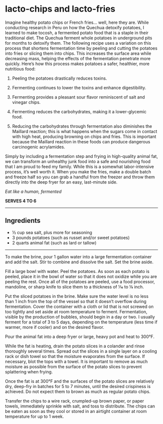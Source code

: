 # lacto-chips and lacto-fries

Imagine healthy potato chips or French fries… well, here they are. While conducting research in Peru on how the Quechua detoxify potatoes, I learned to make tocosh, a fermented potato food that is a staple in their traditional diet. The Quechua ferment whole potatoes in underground pits for months to detoxify them. The following recipe uses a variation on this process that shortens fermentation time by peeling and cutting the potatoes into fries or slicing them into chips. This increases the surface area while decreasing mass, helping the effects of the fermentation penetrate more quickly. Here’s how this process makes potatoes a safer, healthier, more nutritious food:

1. Peeling the potatoes drastically reduces toxins.

2. Fermenting continues to lower the toxins and enhance digestibility.

3. Fermenting provides a pleasant sour flavor reminiscent of salt and vinegar chips.

4. Fermenting reduces the carbohydrates, making it a lower-glycemic food.

5. Reducing the carbohydrates through fermentation also diminishes the Maillard reaction; this is what happens when the sugars come in contact with high heat, producing browning on chips and fries. This is important because the Maillard reaction in these foods can produce dangerous carcinogenic acrylamides.

Simply by including a fermentation step and frying in high-quality animal fat, we can transform an unhealthy junk food into a safe and nourishing food that I am proud to feed my family. While this is a somewhat labor-intensive process, it’s well worth it. When you make the fries, make a double batch and freeze half so you can grab a handful from the freezer and throw them directly into the deep fryer for an easy, last-minute side.

*Eat like a human, fermented*

**SERVES 4 TO 6**

---

## Ingredients
- ½ cup sea salt, plus more for seasoning
- 3 pounds potatoes (such as russet and/or sweet potatoes)
- 2 quarts animal fat (such as lard or tallow)

---

To make the brine, pour 1 gallon water into a large fermentation container and add the salt. Stir to combine and dissolve the salt. Set the brine aside.

Fill a large bowl with water. Peel the potatoes. As soon as each potato is peeled, place it in the bowl of water so that it does not oxidize while you are peeling the rest. Once all of the potatoes are peeled, use a food processor, mandoline, or sharp knife to slice them to a thickness of 1⁄16 to ⅛ inch.

Put the sliced potatoes in the brine. Make sure the water level is no less than 1 inch from the top of the vessel so that it doesn’t overflow during fermentation. Cover the container with a cloth or lid that is not screwed on too tightly and set aside at room temperature to ferment. Fermentation, visible by the production of bubbles, should begin in a day or two. I usually ferment for a total of 3 to 5 days, depending on the temperature (less time if warmer, more if cooler) and on the desired flavor.

Pour the animal fat into a deep fryer or large, heavy pot and heat to 300°F.

While the fat is heating, drain the potato slices in a colander and rinse thoroughly several times. Spread out the slices in a single layer on a cooling rack or dish towel so that the moisture evaporates from the surface. If necessary, blot the tops with a towel. It is important to remove as much moisture as possible from the surface of the potato slices to prevent splattering when frying.

Once the fat is at 300°F and the surfaces of the potato slices are relatively dry, deep-fry in batches for 5 to 7 minutes, until the desired crispiness is achieved. Do not expect them to brown as much as regular potato chips.

Transfer the chips to a wire rack, crumpled-up brown paper, or paper towels, immediately sprinkle with salt, and toss to distribute. The chips can be eaten as soon as they cool or stored in an airtight container at room temperature for up to 1 week.
